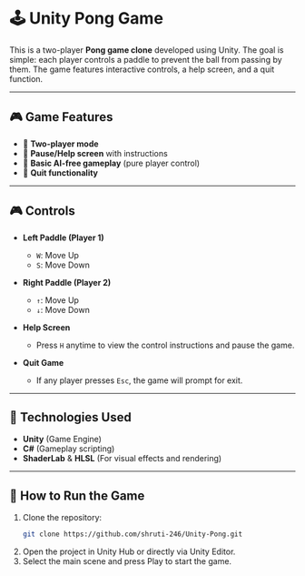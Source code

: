 # 🕹️ Unity Pong Game

This is a two-player **Pong game clone** developed using Unity. The goal is simple: each player controls a paddle to prevent the ball from passing by them. The game features interactive controls, a help screen, and a quit function.

---

## 🎮 Game Features

- 👥 **Two-player mode**
- 🛑 **Pause/Help screen** with instructions
- 🧠 **Basic AI-free gameplay** (pure player control)
- 🚪 **Quit functionality**

---

## 🎮 Controls

- **Left Paddle (Player 1)**  
  - `W`: Move Up  
  - `S`: Move Down  

- **Right Paddle (Player 2)**  
  - `↑`: Move Up  
  - `↓`: Move Down  

- **Help Screen**  
  - Press `H` anytime to view the control instructions and pause the game.

- **Quit Game**  
  - If any player presses `Esc`, the game will prompt for exit.

---

## 🔧 Technologies Used

- **Unity** (Game Engine)
- **C#** (Gameplay scripting)
- **ShaderLab** & **HLSL** (For visual effects and rendering)

---

## 🚀 How to Run the Game

1. Clone the repository:
   ```bash
   git clone https://github.com/shruti-246/Unity-Pong.git
2. Open the project in Unity Hub or directly via Unity Editor.
3. Select the main scene and press Play to start the game.
